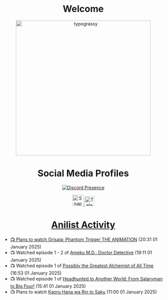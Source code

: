 <div align="center">

# Welcome
<a href="https://github.com/kawarimidoll/typograssy">
    <img alt="typograssy" src="https://typograssy.deno.dev/api?text=%E3%82%88%E3%81%86%E3%81%93%E3%81%9D%E3%81%BF%E3%81%AA%E3%81%95%E3%82%93%20-%20Sheby--&&l0=none&l1=82d9d0&l2=027353&l3=038c4c&l4=01402e&bg=none&frame=none&speed=100&comment=" width="421.99">
</a>

</div>

<div align="center">

# Social Media Profiles

[![Discord Presence](https://lanyard.cnrad.dev/api/612532963938271232)](https://discord.com/users/612532963938271232)


<a href="https://www.snapchat.com/add/a.sheby" title="Snapchat Profile">
    <img src="https://www.freepnglogos.com/uploads/snapchat-logo-png-0.png" width="35" alt="Snapchat Logo" />


<a href="https://t.me/ASheby" title="Telegram Profile">
    <img src="https://www.freepnglogos.com/uploads/telegram-logo-png-0.png" width="30" alt="Telegram Logo" />


</div>

<div align="center">

# Anilist Activity

</div>

<!-- ANILIST_ACTIVITY:start -->

-   📺 Plans to watch [Grisaia: Phantom Trigger THE ANIMATION](https://anilist.co/anime/99470) (20:31 01 January 2025)
-   📺 Watched episode 1 - 2 of [Ameku M.D.: Doctor Detective](https://anilist.co/anime/176642) (19:11 01 January 2025)
-   📺 Watched episode 1 of [Possibly the Greatest Alchemist of All Time](https://anilist.co/anime/177506) (16:53 01 January 2025)
-   📺 Watched episode 1 of [Headhunted to Another World: From Salaryman to Big Four!](https://anilist.co/anime/179689) (15:41 01 January 2025)
-   📺 Plans to watch [Kaoru Hana wa Rin to Saku](https://anilist.co/anime/181444) (11:00 01 January 2025)

<!-- ANILIST_ACTIVITY:end -->
